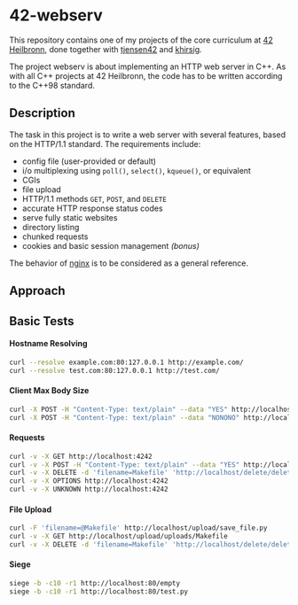# 42-webserv

This repository contains one of my projects of the core curriculum at [42 Heilbronn], done together with [tjensen42] and [khirsig].

The project webserv is about implementing an HTTP web server in C++.
As with all C++ projects at 42 Heilbronn, the code has to be written according to the C++98 standard.

## Description

The task in this project is to write a web server with several features, based on the HTTP/1.1 standard.
The requirements include:

- config file (user-provided or default)
- i/o multiplexing using `poll()`, `select()`, `kqueue()`, or equivalent
- CGIs
- file upload
- HTTP/1.1 methods `GET`, `POST`, and `DELETE` 
- accurate HTTP response status codes
- serve fully static websites
- directory listing
- chunked requests
- cookies and basic session management _(bonus)_

The behavior of [nginx] is to be considered as a general reference.

## Approach

## Basic Tests

#### Hostname Resolving
```bash
curl --resolve example.com:80:127.0.0.1 http://example.com/
curl --resolve test.com:80:127.0.0.1 http://test.com/
```

#### Client Max Body Size
```bash
curl -X POST -H "Content-Type: text/plain" --data "YES" http://localhost/php/empty.php
curl -X POST -H "Content-Type: text/plain" --data "NONONO" http://localhost/php/empty.php
```

#### Requests
```bash
curl -v -X GET http://localhost:4242
curl -v -X POST -H "Content-Type: text/plain" --data "YES" http://localhost/php/empty.php
curl -v -X DELETE -d 'filename=Makefile' 'http://localhost/delete/delete_file.py'
curl -v -X OPTIONS http://localhost:4242
curl -v -X UNKNOWN http://localhost:4242
```

#### File Upload
```bash
curl -F 'filename=@Makefile' http://localhost/upload/save_file.py
curl -v -X GET http://localhost/upload/uploads/Makefile
curl -v -X DELETE -d 'filename=Makefile' 'http://localhost/delete/delete_file.py'
```

#### Siege
```bash
siege -b -c10 -r1 http://localhost:80/empty
siege -b -c10 -r1 http://localhost:80/test.py
```


[42 Heilbronn]: https://www.42heilbronn.de/learncoderepeat
[tjensen42]: https://github.com/tjensen42
[khirsig]: https://github.com/khirsig

[nginx]: https://www.nginx.com/
